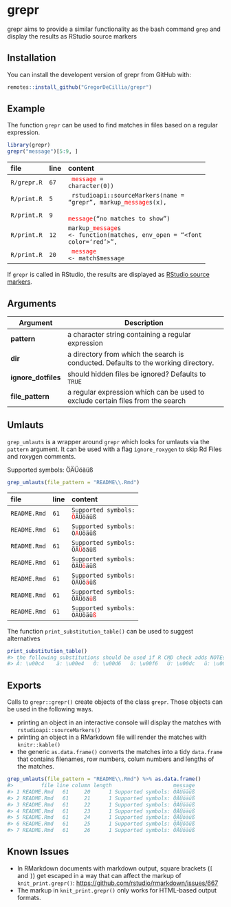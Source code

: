 
<!-- README.md is generated from README.Rmd. Please edit that file -->

# grepr

<!-- badges: start -->

<!-- badges: end -->

grepr aims to provide a similar functionality as the bash command `grep`
and display the results as RStudio source markers

## Installation

You can install the developent version of grepr from GitHub with:

``` r
remotes::install_github("GregorDeCillia/grepr")
```

## Example

The function `grepr` can be used to find matches in files based on a
regular expression.

``` r
library(grepr)
grepr("message")[5:9, ]
```

| file                   | line            | content                                                                                                          |
| :--------------------- | :-------------- | :--------------------------------------------------------------------------------------------------------------- |
| <code>R/grepr.R</code> | <code>67</code> | <code> <font color='red'>message</font> = character(0))</code>                                                   |
| <code>R/print.R</code> | <code>5</code>  | <code> rstudioapi::sourceMarkers(name = “grepr”, markup\_<font color='red'>message</font>s(x),</code>            |
| <code>R/print.R</code> | <code>9</code>  | <code> <font color='red'>message</font>(“no matches to show”)</code>                                             |
| <code>R/print.R</code> | <code>12</code> | <code>markup\_<font color='red'>message</font>s \<- function(matches, env\_open = “\<font color=‘red’\>”,</code> |
| <code>R/print.R</code> | <code>20</code> | <code> <font color='red'>message</font> \<- match$message</code>                                                 |

If `grepr` is called in RStudio, the results are displayed as [RStudio
source
markers](https://rstudio.github.io/rstudioapi/reference/sourceMarkers.html).

## Arguments

| Argument             | Description                                                                        |
| -------------------- | ---------------------------------------------------------------------------------- |
| **pattern**          | a character string containing a regular expression                                 |
| **dir**              | a directory from which the search is conducted. Defaults to the working directory. |
| **ignore\_dotfiles** | should hidden files be ignored? Defaults to `TRUE`                                 |
| **file\_pattern**    | a regular expression which can be used to exclude certain files from the search    |

## Umlauts

`grep_umlauts` is a wrapper around `grepr` which looks for umlauts via
the `pattern` argument. It can be used with a flag `ignore_roxygen` to
skip Rd Files and roxygen comments.

Supported symbols:
ÖÄÜöäüß

``` r
grep_umlauts(file_pattern = "README\\.Rmd")
```

| file                    | line            | content                                                          |
| :---------------------- | :-------------- | :--------------------------------------------------------------- |
| <code>README.Rmd</code> | <code>61</code> | <code>Supported symbols: <font color='red'>Ö</font>ÄÜöäüß</code> |
| <code>README.Rmd</code> | <code>61</code> | <code>Supported symbols: Ö<font color='red'>Ä</font>Üöäüß</code> |
| <code>README.Rmd</code> | <code>61</code> | <code>Supported symbols: ÖÄ<font color='red'>Ü</font>öäüß</code> |
| <code>README.Rmd</code> | <code>61</code> | <code>Supported symbols: ÖÄÜ<font color='red'>ö</font>äüß</code> |
| <code>README.Rmd</code> | <code>61</code> | <code>Supported symbols: ÖÄÜö<font color='red'>ä</font>üß</code> |
| <code>README.Rmd</code> | <code>61</code> | <code>Supported symbols: ÖÄÜöä<font color='red'>ü</font>ß</code> |
| <code>README.Rmd</code> | <code>61</code> | <code>Supported symbols: ÖÄÜöäü<font color='red'>ß</font></code> |

The function `print_substitution_table()` can be used to suggest
alternatives

``` r
print_substitution_table()
#> the following substitutions should be used if R CMD check adds NOTEs because of umlauts
#> Ä: \u00c4    ä: \u00e4   Ö: \u00d6   ö: \u00f6   Ü: \u00dc   ü: \u00fc   ß: \u00df   
```

## Exports

Calls to `grepr::grepr()` create objects of the class `grepr`. Those
objects can be used in the following ways.

  - printing an object in an interactive console will display the
    matches with `rstudioapi::sourceMarkers()`
  - printing an object in a RMarkdown file will render the matches with
    `knitr::kable()`
  - the generic `as.data.frame()` converts the matches into a tidy
    `data.frame` that contains filenames, row numbers, colum numbers and
    lengths of the matches.

<!-- end list -->

``` r
grep_umlauts(file_pattern = "README\\.Rmd") %>% as.data.frame()
#>         file line column length                    message
#> 1 README.Rmd   61     20      1 Supported symbols: ÖÄÜöäüß
#> 2 README.Rmd   61     21      1 Supported symbols: ÖÄÜöäüß
#> 3 README.Rmd   61     22      1 Supported symbols: ÖÄÜöäüß
#> 4 README.Rmd   61     23      1 Supported symbols: ÖÄÜöäüß
#> 5 README.Rmd   61     24      1 Supported symbols: ÖÄÜöäüß
#> 6 README.Rmd   61     25      1 Supported symbols: ÖÄÜöäüß
#> 7 README.Rmd   61     26      1 Supported symbols: ÖÄÜöäüß
```

## Known Issues

  - In RMarkdown documents with markdown output, square brackets (`[`
    and `]`) get escaped in a way that can affect the markup of
    `knit_print.grepr()`:
    <https://github.com/rstudio/rmarkdown/issues/667>
  - The markup in `knit_print.grepr()` only works for HTML-based output
    formats.
